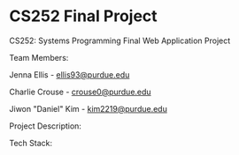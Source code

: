 # CS252 Final Project
CS252: Systems Programming Final Web Application Project

Team Members: 

Jenna Ellis - ellis93@purdue.edu

Charlie Crouse - crouse0@purdue.edu

Jiwon "Daniel" Kim - kim2219@purdue.edu


Project Description: 


Tech Stack: 


